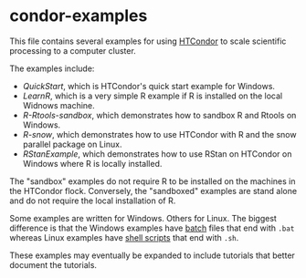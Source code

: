 # condor-examples

This file contains several examples for using [HTCondor](https://research.cs.wisc.edu/htcondor/) to scale scientific
processing to a computer cluster. 

The examples include:

  - _QuickStart_, which is HTCondor's quick start example for Windows.
  - _LearnR_, which is a very simple R example if R is installed on
    the local Widnows machine.
  - _R-Rtools-sandbox_, which demonstrates how to sandbox R and Rtools
    on Windows.
  - _R-snow_, which demonstrates how to use HTCondor with R and the
    snow parallel package on Linux.
  - _RStanExample_, which demonstrates how to use RStan on HTCondor on
    Windows where R is locally installed.
	

The "sandbox" examples do not require R to be installed on the
machines in the HTCondor flock. Conversely, the "sandboxed" examples
are stand alone and do not require the local installation of R.

Some examples are written for Windows. Others for Linux. The biggest
difference is that the Windows examples have
[batch](https://en.wikipedia.org/wiki/Batch_file) files that end with
`.bat`  whereas Linux
examples have
[shell scripts](https://en.wikipedia.org/wiki/Shell_script) that end
with `.sh`.

These examples may eventually be expanded to include tutorials that
better document the tutorials.
